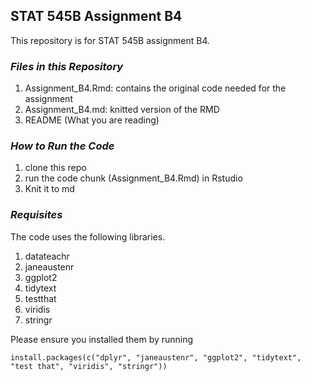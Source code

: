 ## STAT 545B Assignment B4

This repository is for STAT 545B assignment B4. 

### *Files in this Repository*

1.  Assignment_B4.Rmd: contains the original code needed for the assignment
2.  Assignment_B4.md: knitted version of the RMD
3.  README (What you are reading)

### *How to Run the Code*

1.  clone this repo
2.  run the code chunk (Assignment_B4.Rmd) in Rstudio
3.  Knit it to md

### *Requisites*

The code uses the following libraries. 

1.  datateachr
2.  janeaustenr
3.  ggplot2
4.  tidytext
5.  testthat
6.  viridis
7.  stringr

Please ensure you installed them by running 

```{r}
install.packages(c("dplyr", "janeaustenr", "ggplot2", "tidytext", "test that", "viridis", "stringr"))
```
